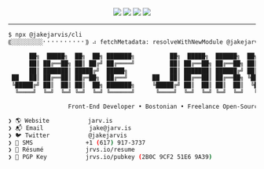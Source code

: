 <p align="center">
  <img src="https://raw.githubusercontent.com/jakejarvis/jakejarvis/main/badges/release.svg">
  <img src="https://raw.githubusercontent.com/jakejarvis/jakejarvis/main/badges/size.svg">
  <img src="https://raw.githubusercontent.com/jakejarvis/jakejarvis/main/badges/vulnerabilities.svg">
  <img src="https://raw.githubusercontent.com/jakejarvis/jakejarvis/main/badges/quality.svg">
</p>

---

```sh
$ npx @jakejarvis/cli
⸨░░░░░░░░░⠂⠂⠂⠂⠂⠂⠂⠂⠂⠂⸩ ⠴ fetchMetadata: resolveWithNewModule @jakejarvis/cli@1.3.337

      ██╗  █████╗  ██╗  ██╗ ███████╗          ██╗  █████╗  ██████╗  ██╗   ██╗ ██╗ ███████╗
      ██║ ██╔══██╗ ██║ ██╔╝ ██╔════╝          ██║ ██╔══██╗ ██╔══██╗ ██║   ██║ ██║ ██╔════╝
      ██║ ███████║ █████╔╝  █████╗            ██║ ███████║ ██████╔╝ ██║   ██║ ██║ ███████╗
 ██   ██║ ██╔══██║ ██╔═██╗  ██╔══╝       ██   ██║ ██╔══██║ ██╔══██╗ ╚██╗ ██╔╝ ██║ ╚════██║
 ╚█████╔╝ ██║  ██║ ██║  ██╗ ███████╗     ╚█████╔╝ ██║  ██║ ██║  ██║  ╚████╔╝  ██║ ███████║
  ╚════╝  ╚═╝  ╚═╝ ╚═╝  ╚═╝ ╚══════╝      ╚════╝  ╚═╝  ╚═╝ ╚═╝  ╚═╝   ╚═══╝   ╚═╝ ╚══════╝

                 Front-End Developer • Bostonian • Freelance Open-Sourcerer

❯ 🌎 Website           jarv.is
❯ 📬 Email             jake@jarv.is
❯ 🐦 Twitter           @jakejarvis
❯ 📱 SMS               +1 (617) 917-3737
❯ 👔 Résumé            jrvs.io/resume
❯ 🔐 PGP Key           jrvs.io/pubkey (2B0C 9CF2 51E6 9A39)
```
